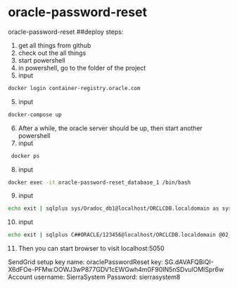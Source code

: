 # oracle-password-reset
oracle-password-reset
##deploy steps:
1. get all things from github
2. check out the all things
3. start powershell
4. in powershell, go to the folder of the project
4. input 
```bash
docker login container-registry.oracle.com
```
5. input 
```bash
docker-compose up
```
6. After a while, the oracle server should be up, then start another powershell
7. input
```bash
 docker ps
```
8. input 
```bash
docker exec -it oracle-password-reset_database_1 /bin/bash
```

9. input 
```bash
echo exit | sqlplus sys/Oradoc_db1@localhost/ORCLCDB.localdomain as sysdba @01_createUser.sql
```
10. input 
```bash
echo exit | sqlplus C##ORACLE/123456@localhost/ORCLCDB.localdomain @02_createTable.sql
```

11. Then you can start browser to visit localhost:5050


SendGrid setup
key name: oraclePasswordReset
key: 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
Account username: SierraSystem
Password: sierrasystem8
